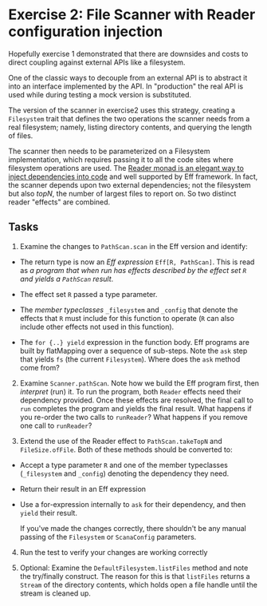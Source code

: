 # Exercise 2: File Scanner with Reader configuration injection

Hopefully exercise 1 demonstrated that there are downsides and costs to direct coupling against external APIs like a filesystem.

One of the classic ways to decouple from an external API is to abstract it into an interface implemented by the API.
In "production" the real API is used while during testing a mock version is substituted.

The version of the scanner in exercise2 uses this strategy, creating a `Filesystem` trait that defines the two operations
the scanner needs from a real filesystem; namely, listing directory contents, and querying the length of files.

The scanner then needs to be parameterized on a Filesystem implementation, which requires passing it to all the code sites where
filesystem operations are used. The [Reader monad is an elegant way to inject dependencies into
code](http://functionaltalks.org/2013/06/17/runar-oli-bjarnason-dead-simple-dependency-injection/) and well supported by
Eff framework.
In fact, the scanner depends upon two external dependencies; not the filesystem but also *topN*, the number of largest files
to report on. So two distinct reader "effects" are combined.

## Tasks

1. Examine the changes to `PathScan.scan` in the Eff version and identify:

-   The return type is now an *Eff expression* `Eff[R, PathScan]`. This is read as *a program that when run has effects described
by the effect set `R` and yields a `PathScan` result*.

-   The effect set `R` passed a type parameter.

-   The *member typeclasses* `_filesystem` and `_config` that denote the effects that `R` must include for this function to
operate (`R` can also include other effects not used in this function).

-   The `for {..} yield` expression in the function body. Eff programs are built by flatMapping over a sequence of sub-steps.
Note the `ask` step that yields `fs` (the current `Filesystem`). Where does the `ask` method come from?


2. Examine `Scanner.pathScan`. Note how we build the Eff program first, then *interpret* (run) it. To run the program, both
`Reader` effects need their dependency provided. Once these effects are resolved, the final call to `run` completes the
program and yields the final result. What happens if you re-order the two calls to `runReader`? What happens if you remove
one call to `runReader`?


3. Extend the use of the Reader effect to `PathScan.takeTopN` and `FileSize.ofFile`. Both of these methods should be converted
to:

- Accept a type parameter `R` and one of the member typeclasses (`_filesystem` and `_config`) denoting the dependency they
need.

- Return their result in an Eff expression

- Use a for-expression internally to `ask` for their dependency, and then `yield` their result.

    If you've made the changes correctly, there shouldn't be any manual passing of the `Filesystem` or `ScanaConfig` parameters.


4. Run the test to verify your changes are working correctly

5. Optional:  Examine the `DefaultFilesystem.listFiles` method and note the try/finally construct. The reason for this is
that `listFiles` returns a `Stream` of the directory contents, which holds open a file handle until the stream is cleaned up.

